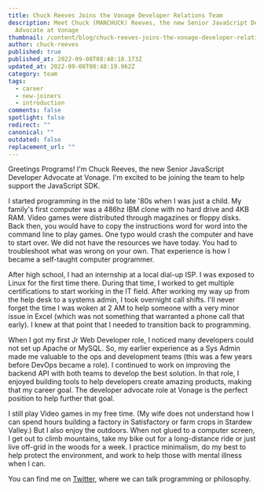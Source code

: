 ```yaml
---
title: Chuck Reeves Joins the Vonage Developer Relations Team
description: Meet Chuck (MANCHUCK) Reeves, the new Senior JavaScript Developer
  Advocate at Vonage
thumbnail: /content/blog/chuck-reeves-joins-the-vonage-developer-relations-team/chuck-reeves.png
author: chuck-reeves
published: true
published_at: 2022-09-08T08:48:18.173Z
updated_at: 2022-09-08T08:48:19.962Z
category: team
tags:
  - career
  - new-joiners
  - introduction
comments: false
spotlight: false
redirect: ""
canonical: ""
outdated: false
replacement_url: ""
---
```

Greetings Programs! I'm Chuck Reeves, the new Senior JavaScript Developer Advocate at Vonage. I'm excited to be joining the team to help support the JavaScript SDK. 

I started programming in the mid to late '80s when I was just a child. My family's first computer was a 486hz IBM clone with no hard drive and 4KB RAM. Video games were distributed through magazines or floppy disks. Back then, you would have to copy the instructions word for word into the command line to play games. One typo would crash the computer and have to start over. We did not have the resources we have today. You had to troubleshoot what was wrong on your own. That experience is how I became a self-taught computer programmer. 

After high school, I had an internship at a local dial-up ISP. I was exposed to Linux for the first time there. During that time, I worked to get multiple certifications to start working in the IT field. After working my way up from the help desk to a systems admin, I took overnight call shifts. I'll never forget the time I was woken at 2 AM to help someone with a very minor issue in Excel (which was not something that warranted a phone call that early). I knew at that point that I needed to transition back to programming. 

When I got my first Jr Web Developer role, I noticed many developers could not set up Apache or MySQL. So, my earlier experience as a Sys Admin made me valuable to the ops and development teams (this was a few years before DevOps became a role). I continued to work on improving the backend API with both teams to develop the best solution. In that role, I enjoyed building tools to help developers create amazing products, making that my career goal. The developer advocate role at Vonage is the perfect position to help further that goal.

I still play Video games in my free time. (My wife does not understand how I can spend hours building a factory in Satisfactory or farm crops in Stardew Valley.) But I also enjoy the outdoors. When not glued to a computer screen, I get out to climb mountains, take my bike out for a long-distance ride or just live off-grid in the woods for a week. I practice minimalism, do my best to help protect the environment, and work to help those with mental illness when I can. 

You can find me on [Twitter](https://twitter.com/manchuck), where we can talk programming or philosophy.